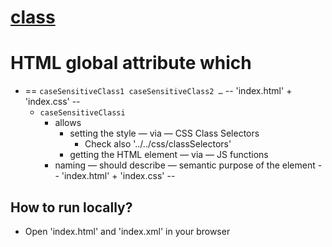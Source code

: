 # [class](https://developer.mozilla.org/en-US/docs/Web/HTML/Global_attributes/class)

# HTML global attribute which
* == `caseSensitiveClass1 caseSensitiveClass2 …` -- 'index.html' + 'index.css' --
  * `caseSensitiveClassi`
    * allows
      * setting the style — via — CSS Class Selectors
        * Check also '../../css/classSelectors'
      * getting the HTML element — via — JS functions
    * naming — should describe — semantic purpose of the element  -- 'index.html' + 'index.css' --

## How to run locally?
* Open 'index.html' and 'index.xml' in your browser 
